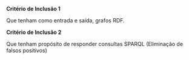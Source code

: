 **Critério de Inclusão 1**

Que tenham como entrada e saída, grafos RDF.

**Critério de Inclusão 2**

Que tenham propósito de responder consultas SPARQL (Eliminação de falsos positivos)
